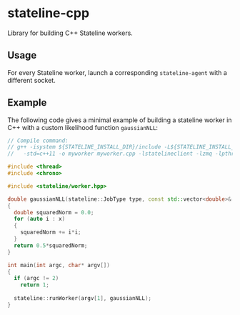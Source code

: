 # stateline-cpp

Library for building C++ Stateline workers.

## Usage

For every Stateline worker, launch a corresponding `stateline-agent` with a different socket.

## Example

The following code gives a minimal example of building a stateline
worker in C++ with a custom likelihood function `gaussianNLL`:

```c++
// Compile command:
// g++ -isystem ${STATELINE_INSTALL_DIR}/include -L${STATELINE_INSTALL_DIR}/lib
//   -std=c++11 -o myworker myworker.cpp -lstatelineclient -lzmq -lpthread

#include <thread>
#include <chrono>

#include <stateline/worker.hpp>

double gaussianNLL(stateline::JobType type, const std::vector<double>& x)
{
  double squaredNorm = 0.0;
  for (auto i : x)
  {
    squaredNorm += i*i;
  }
  return 0.5*squaredNorm;
}

int main(int argc, char* argv[])
{
  if (argc != 2)
    return 1;
    
  stateline::runWorker(argv[1], gaussianNLL);
}
```

